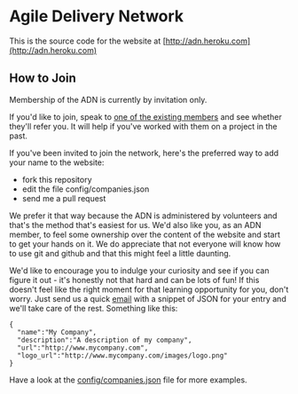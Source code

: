 # Agile Delivery Network

This is the source code for the website at [http://adn.heroku.com](http://adn.heroku.com)

## How to Join

Membership of the ADN is currently by invitation only.

If you'd like to join, speak to [one of the existing members](http://adn.heroku.com) and see whether they'll refer you. It will help if you've worked with them on a project in the past.

If you've been invited to join the network, here's the preferred way to add your name to the website:

  * fork this repository
  * edit the file config/companies.json 
  * send me a pull request

We prefer it that way because the ADN is administered by volunteers and that's the method that's easiest for us. We'd also like you, as an ADN member, to feel some ownership over the content of the website and start to get your hands on it. We do appreciate that not everyone will know how to use git and github and that this might feel a little daunting. 

We'd like to encourage you to indulge your curiosity and see if you can figure it out - it's honestly not that hard and can be lots of fun! If this doesn't feel like the right moment for that learning opportunity for you, don't worry. Just send us a quick [email](mailto:agile-delivery-network@googlegroups.com) with a snippet of JSON for your entry and we'll take care of the rest. Something like this:

    {
      "name":"My Company",
      "description":"A description of my company",
      "url":"http://www.mycompany.com",
      "logo_url":"http://www.mycompany.com/images/logo.png"
    }

Have a look at the [config/companies.json](http://github.com/mattwynne/adn/raw/master/config/companies.json) file for more examples.
